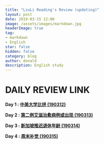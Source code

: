 ```yaml
---
title: "LiuLi Reading's Review (updating)"
layout: post
date: 2019-03-15 12:00
image: /assets/images/markdown.jpg
headerImage: true
tag:
- markdown
- English
star: false
hidden: false
category: blog
author: donald
description: English study
---
```


# DAILY REVIEW LINK



**Day 1  :  [中美大学比拼 (190312)](https://shimo.im/docs/8HpwDlQnga8DoBeb/read)**

**Day 2  :  [第二例艾滋治愈病例或出现 (190313)](https://shimo.im/docs/j8J6OcOXUnkdLoIi/read)**

**Day 3  :  [新加坡推迟退休年龄 (190314)](https://shimo.im/docs/MAaD3TYWf44EgjcO/read)**

**Day 4  :  [周末补觉 (190315)](https://shimo.im/docs/HZWk1tR5EG4bAZei/read)**